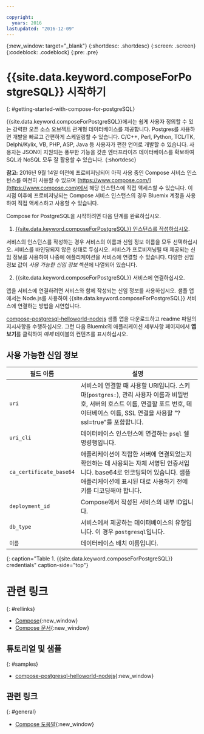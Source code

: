 ```yaml
---

copyright:
  years: 2016
lastupdated: "2016-12-09"
---
```

<!-- Copyright info at top of file: REQUIRED
    The copyright info is YAML content that must occur at the top of the MD file, before attributes are listed.
    It must be --- surrounded by 3 dashes ---
    The value "years" can contain just one year or a two years separated by a comma. (years: 2014, 2016)
    Indentation as per the previous template must be preserved.
-->

<!-- Common attributes used in the template are defined as follows: -->
{:new_window: target="_blank"}
{:shortdesc: .shortdesc}
{:screen: .screen}
{:codeblock: .codeblock}
{:pre: .pre}

# {{site.data.keyword.composeForPostgreSQL}} 시작하기
{: #getting-started-with-compose-for-postgreSQL}

{{site.data.keyword.composeForPostgreSQL}}에서는 쉽게 사용자 정의할 수 있는 강력한 오픈 소스 오브젝트 관계형 데이터베이스를 제공합니다. Postgres를 사용하면 개발을 빠르고 간편하게 스케일링할 수 있습니다. C/C++, Perl, Python, TCL/TK, Delphi/Kylix, VB, PHP, ASP, Java 등 사용자가 편한 언어로 개발할 수 있습니다. 사용자는 JSON이 지원되는 풍부한 기능을 갖춘 엔터프라이즈 데이터베이스를 확보하여 SQL과 NoSQL 모두 잘 활용할 수 있습니다.
{:shortdesc}

**참고:** 2016년 9월 14일 이전에 프로비저닝되어 아직 사용 중인 Compose 서비스 인스턴스를 여전히 사용할 수 있으며 [https://www.compose.com/](https://www.compose.com)에서 해당 인스턴스에 직접 액세스할 수 있습니다. 이 시점 이후에 프로비저닝되는 Compose 서비스 인스턴스의 경우 Bluemix 계정을 사용하여 직접 액세스하고 사용할 수 있습니다. 

Compose for PostgreSQL을 시작하려면 다음 단계를 완료하십시오. 

1. [{{site.data.keyword.composeForPostgreSQL}} 인스턴스를 작성하십시오](https://console.ng.bluemix.net/catalog/services/compose-for-postgresql/). 

  서비스의 인스턴스를 작성하는 경우 서비스의 이름과 신임 정보 이름을 모두 선택하십시오. 서비스를 바인딩되지 않은 상태로 두십시오. 서비스가 프로비저닝될 때 제공되는 신임 정보를 사용하여 나중에 애플리케이션을 서비스에 연결할 수 있습니다. 다양한 신임 정보 값이 *사용 가능한 신임 정보* 섹션에 나열되어 있습니다. 

2. {{site.data.keyword.composeForPostgreSQL}} 서비스에 연결하십시오. 

  앱을 서비스에 연결하려면 서비스와 함께 작성되는 신임 정보를 사용하십시오. 샘플 앱에서는 Node.js를 사용하여 {{site.data.keyword.composeForPostgreSQL}} 서비스에 연결하는 방법을 시연합니다. 

  [compose-postgresql-helloworld-nodejs](https://github.com/IBM-Bluemix/compose-postgresql-helloworld-nodejs) 샘플 앱을 다운로드하고 readme 파일의 지시사항을 수행하십시오. 그런 다음 Bluemix의 애플리케이션 세부사항 페이지에서 **앱 보기**를 클릭하여 *예제* 테이블의 컨텐츠를 표시하십시오. 

## 사용 가능한 신임 정보

필드 이름 |설명
----------|-----------
`uri`|서비스에 연결할 때 사용할 URI입니다. 스키마(`postgres:`), 관리 사용자 이름과 비밀번호, 서버의 호스트 이름, 연결할 포트 번호, 데이터베이스 이름, SSL 연결을 사용할 "?ssl=true"를 포함합니다.
`uri_cli`|데이터베이스 인스턴스에 연결하는 `psql` 쉘 명령행입니다.
`ca_certificate_base64`|애플리케이션이 적합한 서버에 연결되었는지 확인하는 데 사용되는 자체 서명된 인증서입니다. base64로 인코딩되어 있습니다. 샘플 애플리케이션에 표시된 대로 사용하기 전에 키를 디코딩해야 합니다.
`deployment_id`|Compose에서 작성된 서비스의 내부 ID입니다.
`db_type`|서비스에서 제공하는 데이터베이스의 유형입니다. 이 경우 `postgresql`입니다.
`이름`|데이터베이스 배치 이름입니다.
{: caption="Table 1. {{site.data.keyword.composeForPostgreSQL}} credentials" caption-side="top"}

# 관련 링크
{: #rellinks}

* [Compose](https://www.compose.com){:new_window}
* [Compose 문서](https://www.compose.com/articles/){:new_window}

## 튜토리얼 및 샘플
{: #samples}
* [compose-postgresql-helloworld-nodejs](https://github.com/IBM-Bluemix/compose-postgresql-helloworld-nodejs){:new_window}

## 관련 링크
{: #general}
* [Compose 도움말](https://help.compose.com/docs){:new_window}
